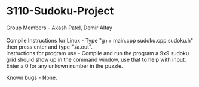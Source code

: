# 3110-Sudoku-Project
 Group Members - Akash Patel, Demir Altay<br /><br />
 Compile Instructions for Linux - Type "g++ main.cpp sudoku.cpp sudoku.h" then press enter and type "./a.out".<br />
 Instructions for program use - Compile and run the program a 9x9 sudoku grid should show up in the command window, use that to help with input. Enter a 0 for any unkown  number in the puzzle.<br />

 Known bugs - None.
 
